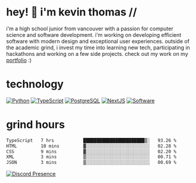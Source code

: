 # hey! 👋 i'm kevin thomas //

i'm a high school junior from vancouver with a passion for computer science and software development. i'm working on developing efficient software with modern design and exceptional user experiences. outside of the academic grind, i invest my time into learning new tech, participating in hackathons and working on a few side projects. check out my work on my [portfolio](https://kevinjosethomas.com/) :)

# technology

[![Python](https://i.imgur.com/uJCFGqb.png)](https://kevinthomas.codes/stack)
[![TypeScript](https://i.imgur.com/LlHxpmm.png)](https://kevinthomas.codes/stack)
[![PostgreSQL](https://i.imgur.com/JtHCo5L.png)](https://kevinthomas.codes/stack)
[![NextJS](https://i.imgur.com/S1zqWbT.png)](https://kevinthomas.codes/stack)
[![Software](https://i.imgur.com/cdfHm5u.png)](https://kevinthomas.codes/stack)

# grind hours

<!--START_SECTION:waka-->

```txt
TypeScript   7 hrs           ███████████████████████▒░   93.26 %
HTML         10 mins         ▓░░░░░░░░░░░░░░░░░░░░░░░░   02.28 %
CSS          9 mins          ▓░░░░░░░░░░░░░░░░░░░░░░░░   02.20 %
XML          3 mins          ▒░░░░░░░░░░░░░░░░░░░░░░░░   00.71 %
JSON         3 mins          ▒░░░░░░░░░░░░░░░░░░░░░░░░   00.69 %
```

<!--END_SECTION:waka-->

[![Discord Presence](https://lanyard.cnrad.dev/api/418707912836382721)](https:/kevinthomas.codes/)
